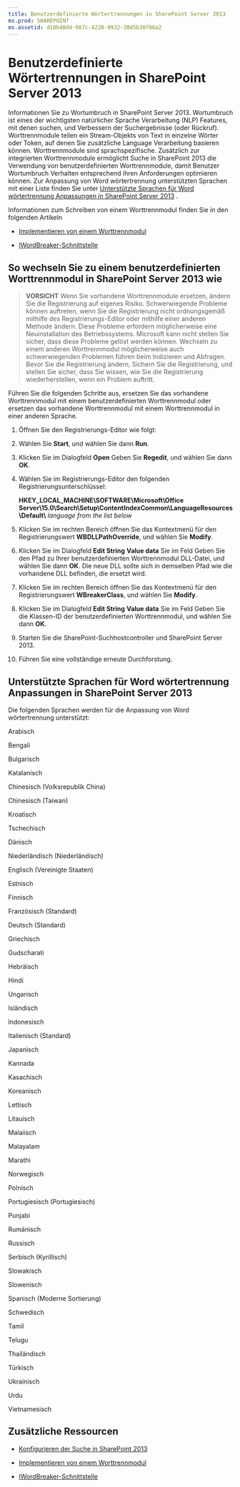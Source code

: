 ```yaml
---
title: Benutzerdefinierte Wörtertrennungen in SharePoint Server 2013
ms.prod: SHAREPOINT
ms.assetid: d18b48d4-987c-4228-9932-30d5b30f86a2
---
```



# Benutzerdefinierte Wörtertrennungen in SharePoint Server 2013
Informationen Sie zu Wortumbruch in SharePoint Server 2013.
Wortumbruch ist eines der wichtigsten natürlicher Sprache Verarbeitung (NLP) Features, mit denen suchen, und Verbessern der Suchergebnisse (oder Rückruf). Worttrennmodule teilen ein Stream-Objekts von Text in einzelne Wörter oder Token, auf denen Sie zusätzliche Language Verarbeitung basieren können. Worttrennmodule sind sprachspezifische. Zusätzlich zur integrierten Worttrennmodule ermöglicht Suche in SharePoint 2013 die Verwendung von benutzerdefinierten Worttrennmodule, damit Benutzer Wortumbruch Verhalten entsprechend ihren Anforderungen optimieren können. Zur Anpassung von Word wörtertrennung unterstützten Sprachen mit einer Liste finden Sie unter  [Unterstützte Sprachen für Word wörtertrennung Anpassungen in SharePoint Server 2013](#SP15_SupportedLanguages) .
  
    
    

Informationen zum Schreiben von einem Worttrennmodul finden Sie in den folgenden Artikeln
-  [Implementieren von einem Worttrennmodul](http://msdn.microsoft.com/en-us/library/ms693186%28v=vs.85%29.aspx)
    
  
-  [IWordBreaker-Schnittstelle](http://msdn.microsoft.com/en-us/library/ms691079%28v=vs.85%29.aspx)
    
  

## So wechseln Sie zu einem benutzerdefinierten Worttrennmodul in SharePoint Server 2013 wie
<a name="SP15wordbreaker_howto"> </a>


> **VORSICHT**
> Wenn Sie vorhandene Worttrennmodule ersetzen, ändern Sie die Registrierung auf eigenes Risiko. Schwerwiegende Probleme können auftreten, wenn Sie die Registrierung nicht ordnungsgemäß mithilfe des Registrierungs-Editor oder mithilfe einer anderen Methode ändern. Diese Probleme erfordern möglicherweise eine Neuinstallation des Betriebssystems. Microsoft kann nicht stellen Sie sicher, dass diese Probleme gelöst werden können. Wechseln zu einem anderen Worttrennmodul möglicherweise auch schwerwiegenden Problemen führen beim Indizieren und Abfragen. Bevor Sie die Registrierung ändern, Sichern Sie die Registrierung, und stellen Sie sicher, dass Sie wissen, wie Sie die Registrierung wiederherstellen, wenn ein Problem auftritt.
  
    
    

Führen Sie die folgenden Schritte aus, ersetzen Sie das vorhandene Worttrennmodul mit einem benutzerdefinierten Worttrennmodul oder ersetzen das vorhandene Worttrennmodul mit einem Worttrennmodul in einer anderen Sprache.
  
    
    

1. Öffnen Sie den Registrierungs-Editor wie folgt:
    
1. Wählen Sie **Start**, und wählen Sie dann **Run**.
    
  
2. Klicken Sie im Dialogfeld **Open** Geben Sie **Regedit**, und wählen Sie dann **OK**.
    
  
2. Wählen Sie im Registrierungs-Editor den folgenden Registrierungsunterschlüssel:
    
    **HKEY_LOCAL_MACHINE\\SOFTWARE\\Microsoft\\Office Server\\15.0\\Search\\Setup\\ContentIndexCommon\\LanguageResources\\Default\\** _language from the list below_
    
  
3. Klicken Sie im rechten Bereich öffnen Sie das Kontextmenü für den Registrierungswert **WBDLLPathOverride**, und wählen Sie **Modify**.
    
  
4. Klicken Sie im Dialogfeld **Edit String** **Value data** Sie im Feld Geben Sie den Pfad zu Ihrer benutzerdefinierten Worttrennmodul DLL-Datei, und wählen Sie dann **OK**. Die neue DLL sollte sich in demselben Pfad wie die vorhandene DLL befinden, die ersetzt wird.
    
  
5. Klicken Sie im rechten Bereich öffnen Sie das Kontextmenü für den Registrierungswert **WBreakerClass**, und wählen Sie **Modify**.
    
  
6. Klicken Sie im Dialogfeld **Edit String** **Value data** Sie im Feld Geben Sie die Klassen-ID der benutzerdefinierten Worttrennmodul, und wählen Sie dann **OK**.
    
  
7. Starten Sie die SharePoint-Suchhostcontroller und SharePoint Server 2013.
    
  
8. Führen Sie eine vollständige erneute Durchforstung.
    
  

## Unterstützte Sprachen für Word wörtertrennung Anpassungen in SharePoint Server 2013
<a name="SP15_SupportedLanguages"> </a>

Die folgenden Sprachen werden für die Anpassung von Word wörtertrennung unterstützt:
  
    
    
Arabisch
  
    
    
Bengali
  
    
    
Bulgarisch
  
    
    
Katalanisch
  
    
    
Chinesisch (Volksrepublik China)
  
    
    
Chinesisch (Taiwan)
  
    
    
Kroatisch
  
    
    
Tschechisch
  
    
    
Dänisch
  
    
    
Niederländisch (Niederländisch)
  
    
    
Englisch (Vereinigte Staaten)
  
    
    
Estnisch
  
    
    
Finnisch
  
    
    
Französisch (Standard)
  
    
    
Deutsch (Standard)
  
    
    
Griechisch
  
    
    
Gudscharati
  
    
    
Hebräisch
  
    
    
Hindi
  
    
    
Ungarisch
  
    
    
Isländisch
  
    
    
Indonesisch
  
    
    
Italienisch (Standard)
  
    
    
Japanisch
  
    
    
Kannada
  
    
    
Kasachisch
  
    
    
Koreanisch
  
    
    
Lettisch
  
    
    
Litauisch
  
    
    
Malaiisch
  
    
    
Malayalam
  
    
    
Marathi
  
    
    
Norwegisch
  
    
    
Polnisch
  
    
    
Portugiesisch (Portugiesisch)
  
    
    
Punjabi
  
    
    
Rumänisch
  
    
    
Russisch
  
    
    
Serbisch (Kyrillisch)
  
    
    
Slowakisch
  
    
    
Slowenisch
  
    
    
Spanisch (Moderne Sortierung)
  
    
    
Schwedisch
  
    
    
Tamil
  
    
    
Telugu
  
    
    
Thailändisch
  
    
    
Türkisch
  
    
    
Ukrainisch
  
    
    
Urdu
  
    
    
Vietnamesisch
  
    
    

## Zusätzliche Ressourcen
<a name="SP15wordbreakers_addresources"> </a>


-  [Konfigurieren der Suche in SharePoint 2013](configure-search-in-sharepoint-2013.md)
    
  
-  [Implementieren von einem Worttrennmodul](http://msdn.microsoft.com/en-us/library/ms693186%28v=vs.85%29.aspx)
    
  
-  [IWordBreaker-Schnittstelle](http://msdn.microsoft.com/en-us/library/ms691079%28v=vs.85%29.aspx)
    
  

